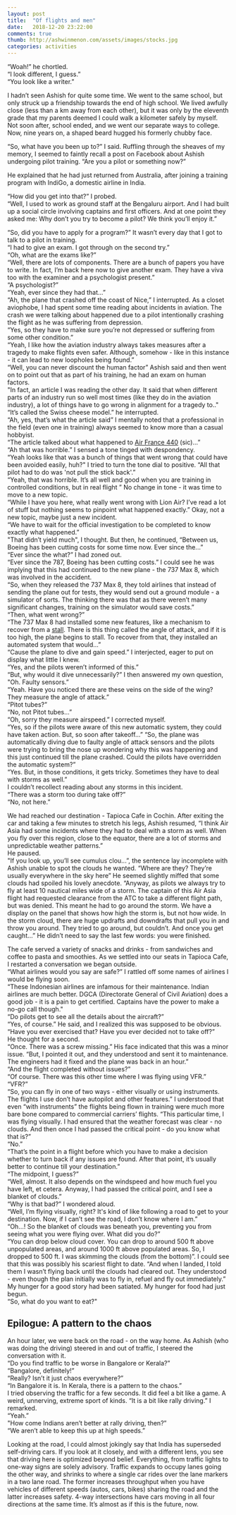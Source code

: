 ```yaml
---
layout: post
title:  "Of flights and men"
date:   2018-12-20 23:22:00
comments: true
thumb: http://ashwinmenon.com/assets/images/stocks.jpg
categories: activities
---
```


“Woah!” he chortled.  
“I look different, I guess.”  
“You look like a writer.” 

I hadn’t seen Ashish for quite some time. We went to the same school, but only struck up a friendship towards the end of high school. We lived awfully close (less than a km away from each other), but it was only by the eleventh grade that my parents deemed I could walk a kilometer safely by myself. Not soon after, school ended, and we went our separate ways to college. Now, nine years on, a shaped beard hugged his formerly chubby face.

“So, what have you been up to?” I said. Ruffling through the sheaves of my memory, I seemed to faintly recall a post on Facebook about Ashish undergoing pilot training. “Are you a pilot or something now?”

He explained that he had just returned from Australia, after joining a training program with IndiGo, a domestic airline in India.

“How did you get into that?” I probed.  
“Well, I used to work as ground staff at the Bengaluru airport. And I had built up a social circle involving captains and first officers. And at one point they asked me: Why don’t you try to become a pilot? We think you’ll enjoy it.”  

“So, did you have to apply for a program?” It wasn’t every day that I got to talk to a pilot in training.  
“I had to give an exam. I got through on the second try.”  
“Oh, what are the exams like?”  
“Well, there are lots of components. There are a bunch of papers you have to write. In fact, I’m back here now to give another exam. They have a viva too with the examiner and a psychologist present.”  
“A psychologist?”  
“Yeah, ever since they had that...”  
“Ah, the plane that crashed off the coast of Nice,” I interrupted. As a closet aviophobe, I had spent some time reading about incidents in aviation. The crash we were talking about happened due to a pilot intentionally crashing the flight as he was suffering from depression.  
“Yes, so they have to make sure you’re not depressed or suffering from some other condition.”  
“Yeah, I like how the aviation industry always takes measures after a tragedy to make flights even safer. Although, somehow - like in this instance - it can lead to new loopholes being found.”  
“Well, you can never discount the human factor” Ashish said and then went on to point out that as part of his training, he had an exam on human factors.  
"In fact, an article I was reading the other day. It said that when different parts of an industry run so well most times (like they do in the aviation industry), a lot of things have to go wrong in alignment for a tragedy to.."  
“It’s called the Swiss cheese model.” he interrupted.  
“Ah, yes, that’s what the article said” I mentally noted that a professional in the field (even one in training) always seemed to know more than a casual hobbyist.  
“The article talked about what happened to [Air France 440](https://www.popularmechanics.com/flight/a3115/what-really-happened-aboard-air-france-447-6611877/) (sic)...”  
“Ah that was horrible.” I sensed a tone tinged with despondency.  
“Yeah looks like that was a bunch of things that went wrong that could have been avoided easily, huh?" I tried to turn the tone dial to positive. “All that pilot had to do was 'not pull the stick back'.”  
“Yeah, that was horrible. It’s all well and good when you are training in controlled conditions, but in real flight
” No change in tone - it was time to move to a new topic.  
“While I have you here, what really went wrong with Lion Air? I’ve read a lot of stuff but nothing seems to pinpoint what happened exactly.” Okay, not a new topic, maybe just a new incident.  
“We have to wait for the official investigation to be completed to know exactly what happened.”  
"That didn’t yield much", I thought. But then, he continued, “Between us, Boeing has been cutting costs for some time now. Ever since the...”  
“Ever since the what?” I had zoned out.  
“Ever since the 787, Boeing has been cutting costs.” I could see he was implying that this had continued to the new plane - the 737 Max 8, which was involved in the accident.  
“So, when they released the 737 Max 8, they told airlines that instead of sending the plane out for tests, they would send out a ground module - a simulator of sorts. The thinking there was that as there weren’t many significant changes, training on the simulator would save costs.”  
“Then, what went wrong?”  
“The 737 Max 8 had installed some new features, like a mechanism to recover from a [stall](https://en.wikipedia.org/wiki/Stall_(flight)). There is this thing called the angle of attack, and if it is too high, the plane begins to stall. To recover from that, they installed an automated system that would...”  
“Cause the plane to dive and gain speed.” I interjected, eager to put on display what little I knew.  
“Yes, and the pilots weren’t informed of this.”  
“But, why would it dive unnecessarily?” I then answered my own question, "Oh. Faulty sensors.”  
“Yeah. Have you noticed there are these veins on the side of the wing? They measure the angle of attack.”  
“Pitot tubes?”  
“No, not Pitot tubes...”  
“Oh, sorry they measure airspeed.” I corrected myself.  
“Yes, so if the pilots were aware of this new automatic system, they could have taken action. But, so soon after takeoff...”
“So, the plane was automatically diving due to faulty angle of attack sensors and the pilots were trying to bring the nose up wondering why this was happening and this just continued till the plane crashed. Could the pilots have overridden the automatic system?”  
“Yes. But, in those conditions, it gets tricky. Sometimes they have to deal with storms as well.”  
I couldn’t recollect reading about any storms in this incident.  
“There was a storm too during take off?”  
“No, not here.”  

We had reached our destination - Tapioca Cafe in Cochin. After exiting the car and taking a few minutes to stretch his legs, Ashish resumed, “I think Air Asia had some incidents where they had to deal with a storm as well. When you fly over this region, close to the equator, there are a lot of storms and unpredictable weather patterns.”  
He paused.  
"If you look up, you’ll see cumulus clou...”, the sentence lay incomplete with Ashish unable to spot the clouds he wanted. “Where are they? They’re usually everywhere in the sky here” He seemed slightly miffed that some clouds had spoiled his lovely anecdote. “Anyway, as pilots we always try to fly at least 10 nautical miles wide of a storm. The captain of this Air Asia flight had requested clearance from the ATC to take a different flight path, but was denied. This meant he had to go around the storm. We have a display on the panel that shows how high the storm is, but not how wide. In the storm cloud, there are huge updrafts and downdrafts that pull you in and throw you around. They tried to go around, but couldn’t. And once you get caught...” He didn’t need to say the last few words: you were finished.  

The cafe served a variety of snacks and drinks - from sandwiches and coffee to pasta and smoothies. As we settled into our seats in Tapioca Cafe, I restarted a conversation we began outside.  
“What airlines would you say are safe?” I rattled off some names of airlines I would be flying soon.  
“These Indonesian airlines are infamous for their maintenance. Indian airlines are much better. DGCA (Directorate General of Civil Aviation) does a good job - it is a pain to get certified. Captains have the power to make a no-go call though."  
“Do pilots get to see all the details about the aircraft?”  
“Yes, of course.” He said, and I realized this was supposed to be obvious.  
“Have you ever exercised that? Have you ever decided not to take off?”  
He thought for a second.  
“Once. There was a screw missing.” His face indicated that this was a minor issue. “But, I pointed it out, and they understood and sent it to maintenance. The engineers had it fixed and the plane was back in an hour.”  
“And the flight completed without issues?”  
“Of course. There was this other time where I was flying using VFR.”  
“VFR?”  
“So, you can fly in one of two ways - either visually or using instruments. The flights I use don’t have autopilot and other features.” I understood that even “with instruments” the flights being flown in training were much more bare bone compared to commercial carriers’ flights. “This particular time, I was flying visually. I had ensured that the weather forecast was clear - no clouds. And then once I had passed the critical point - do you know what that is?”  
“No.”  
“That’s the point in a flight before which you have to make a decision whether to turn back if any issues are found. After that point, it’s usually better to continue till your destination.”  
“The midpoint, I guess?”  
“Well, almost. It also depends on the windspeed and how much fuel you have left, et cetera. Anyway, I had passed the critical point, and I see a blanket of clouds.”  
“Why is that bad?” I wondered aloud.  
“Well, I’m flying visually, right? It's kind of like following a road to get to your destination. Now, if I can’t see the road, I don’t know where I am.”  
“Oh...! So the blanket of clouds was beneath you, preventing you from seeing what you were flying over. What did you do?”  
“You can drop below cloud cover. You can drop to around 500 ft above unpopulated areas, and around 1000 ft above populated areas. So, I dropped to 500 ft. I was skimming the clouds (from the bottom)”. I could see that this was possibly his scariest flight to date. “And when I landed, I told them I wasn’t flying back until the clouds had cleared out. They understood - even though the plan initially was to fly in, refuel and fly out immediately.”  
My hunger for a good story had been satiated. My hunger for food had just begun.  
“So, what do you want to eat?"  

## Epilogue: A pattern to the chaos
An hour later, we were back on the road - on the way home. As Ashish (who was doing the driving) steered in and out of traffic, I steered the conversation with it.  
“Do you find traffic to be worse in Bangalore or Kerala?”  
“Bangalore, definitely!”  
“Really? Isn’t it just chaos everywhere?”  
“In Bangalore it is. In Kerala, there is a pattern to the chaos.”  
I tried observing the traffic for a few seconds. It did feel a bit like a game. A weird, unnerving, extreme sport of kinds.
“It is a bit like rally driving.” I remarked.  
“Yeah.”  
"How come Indians aren’t better at rally driving, then?”  
“We aren’t able to keep this up at high speeds.”  

Looking at the road, I could almost jokingly say that India has superseded self-driving cars. If you look at it closely, and with a different lens, you see that driving here is optimized beyond belief. Everything, from traffic lights to one-way signs are solely advisory. Traffic expands to occupy lanes going the other way, and shrinks to where a single car rides over the lane markers in a two lane road. The former increases throughput when you have vehicles of different speeds (autos, cars, bikes) sharing the road and the latter increases safety. 4-way intersections have cars moving in all four directions at the same time. It’s almost as if this is the future, now.
